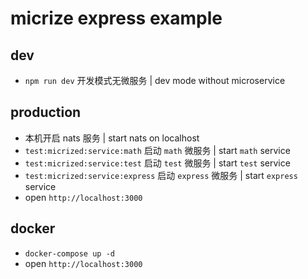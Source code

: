 # micrize express example

## dev

- `npm run dev` 开发模式无微服务 | dev mode without microservice

## production

- 本机开启 nats 服务 | start nats on localhost
- `test:micrized:service:math` 启动 `math` 微服务 | start `math` service
- `test:micrized:service:test` 启动 `test` 微服务 | start `test` service
- `test:micrized:service:express` 启动 `express` 微服务 | start `express` service
- open `http://localhost:3000`

## docker

- `docker-compose up -d`
- open `http://localhost:3000`
